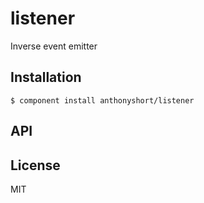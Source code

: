 
# listener

  Inverse event emitter

## Installation

    $ component install anthonyshort/listener

## API

   

## License

  MIT
